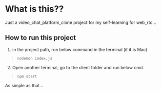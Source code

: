 # What is this?? 
Just a video_chat_platform_clone project for my self-learning for web_rtc...

How to run this project
---
1. in the project path, run below command in the terminal (if it is Mac)
>`nodemon index.js`

2. Open another terminal, go to the client folder and run below cmd.
>`npm start`

As simple as that...

